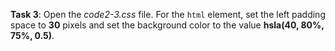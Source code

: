 **Task 3**: Open the _code2-3.css_ file. For the `html` element, set the left padding space to **30** pixels and set the background color to the value **hsla(40, 80%, 75%, 0.5)**.
